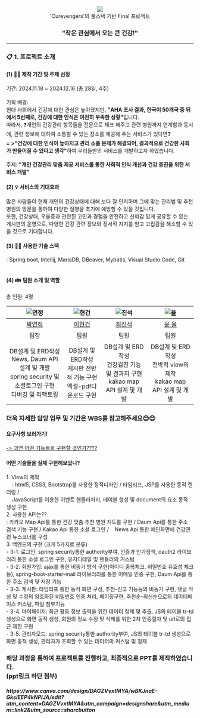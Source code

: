 <div align="center">
<img src="https://github.com/user-attachments/assets/fa45d546-5903-4208-b533-8c516b011636"></br>
'Curevengers'의 풀스택 기반 Final 프로젝트</br>
<h3>"작은 관심에서 오는 큰 건강!"</h3>
</div>

<!-- <h3>-Spring framework의 MVC 패턴을 기반으로 한 Spring boot 웹 서비스 개발-</h3></br> -->
<div>
<hr>
<h3>📋 1. 프로젝트 소개</h3>
<h4>(1) 💁‍♀ 제작 기간 및 주제 선정 </h4>
<!-- 팀원 - 총 4명</br> -->
기간: 2024.11.18 ~ 2024.12.16 (총 28일, 4주)</br></br>
기획 배경: </br>
현대 사회에서 건강에 대한 관심은 높아졌지만, 
<b>"AHA 조사 결과, 한국이 50개국 중 뒤에서 5번째로, 건강에 대한 인식은 여전히 부족한 상황"</b>입니다. </br>
따라서,
❓개인의 건강관리 항목들을 전문으로 체크 해주고 관련 병원까지 연계함과 동시에, 관련 정보에 대하여 소통할 수 있는 장소를 제공해 주는 서비스가 있다면❓</br> 
<b>= >"건강에 대한 인식이 높아지고 관리 소홀 문제가 해결되어, 결과적으로 건강한 사회가 만들어질 수 있다고 생각"</b>하여 우리들만의 서비스를 개발하고자 하였습니다. </br></br>
주제: <b>"개인 건강관리 맞춤 제공 서비스를 통한 사회적 인식 개선과 건강 증진을 위한 서비스 개발"</b></br>
<h4>(2) 💡 서비스의 기대효과 </h4>
많은 사람들이 현재 개인의 건강상태에 대해 보다 잘 인지하며 
그에 맞는 관리법 및 추천 병원의 방문을 통하여 다양한 질병을 초기에 예방할 수 있을 것입니다.</br>
또한, 건강상태, 우울증과 관련된 고민과 경험을 안전하고 신뢰감 있게 공유할 수 있는 게시판의 운영으로, 다양한 건강 관련 정보와 정서적 지지를 얻고 고립감을 해소할 수 있을 것으로 기대합니다.
</div>
<h4>(3) 👩‍💻 사용한 기술 스택</h4>
: Spring boot, Intellij, MariaDB, DBeaver, Mybatis, Visual Studio Code, Git</br>
</br>
<h4>(4) 👪 팀원 소개 및 역할</h4>
총 인원: 4명
<markdown-accessiblity-table data-catalyst=""><table>
<thead>
<tr>
<th align="center"><img src="https://github.com/user-attachments/assets/0830b381-6136-4f03-a09f-80a3cbcef0c8" alt="연정"></th>
<th align="center"><img src="https://github.com/user-attachments/assets/e5ccb7c2-fd7f-4fcf-9c1e-5a6615e5b219" alt="현건"></th>
<th align="center"><img src="https://github.com/user-attachments/assets/e55b478d-b952-4464-ad35-6d429b1768d6" alt="진석"></th>
<th align="center"><img src="https://github.com/user-attachments/assets/af1c97ca-3d6e-42ce-9aa4-a065b8fd94a0" alt="율"></th>
</tr>
</thead>
<tbody>
<tr>
<td align="center"><a href="https://github.com/Younjung58">박연정</a></td>
<td align="center"><a href="https://github.com/dlgusrjs940701">이현건</a></td>
<td align="center"><a href="https://github.com/JinSeok0916">최진석</a></td>
<td align="center"><a href="https://github.com/Yunyul841">윤 율</a></td>
</tr>
<tr>
<td align="center">팀장</td>
<td align="center">팀원</td>
<td align="center">팀원</td>
<td align="center">팀원</td>
</tr>
<tr>
<td align="center">DB설계 및 ERD작성<br>News, Daum API 설계 및 개발<br>spring security 및 소셜로그인 구현<br>디버깅 및 리팩토링</td>
<td align="center">DB설계 및 ERD작성<br>게시판 전반적 기능 구현<br>엑셀-pdf다운로드 구현</td>
<td align="center">DB설계 및 ERD작성<br>건강검진 기능 및 결과지 구현<br>kakao map API 설계 및 개발</td>
<td align="center">DB설계 및 ERD작성<br>전박적 view의 제작<br>kakao map API 설계 및 개발</td>
</tr>
</tbody>
</table></markdown-accessiblity-table>
<h3>더욱 자세한 담당 업무 및 기간은 WBS를 참고해주세요😊😊</h3>


<h4>요구사항 보러가기!</h4>
<a href="https://docs.google.com/spreadsheets/d/16US4o8_Yy0UbsYzRZtFX-uC85ofW8f5_WLkOHVndZIU/edit?gid=0#gid=0">-> 과연 어떤 기능들을 구현할 것인가????</a>
<h4>어떤 기술들을 실제 구현해보았나?</h4>
<spna>1. View의 제작</br>
         &nbsp;&nbsp;&nbsp; : html5, CSS3, Bootstrap를 사용한 정적디자인 / 타임리프, JSP를 사용한 동적 렌더링 /</br>
         &nbsp;&nbsp;&nbsp; JavaScript를 이용한 이벤트 핸들러처리, 테이블 형성 및 document의 요소 동적 생성 구현</spna>
<div>2. 사용한 API는?? </br>
  : 카카오 Map Api를 통한 건강 맞춤 추천 병원 지도를 구현 / Daum Api를 통한 주소 검색 기능 구현 / Kakao Api 통한 소셜 로그인 /
  &nbsp;&nbsp;&nbsp;News Api 통한 메인화면에 건강관련 뉴스코너를 구성</div>
<div>3. 백엔드의 구현 (크게 5가지로 분류) </br>
  - 3-1. 로그인: spring security통한 authority부여, 인증과 인가정책, oauth2 라이브러리 통한 소셜 로그인 구현, 유저디테일 및 핸들러의 커스텀</br>
  - 3-2. 회원가입: ajax를 통한 비동기 방식 구현(아이디 중복체크, 비밀번호 유효성 체크 등), spring-boot-starter-mail 라이브러리를 통한 이메일 인증 구현, Daum Api를 통한 주소 검색 및 저장 기능</br>
  - 3-3. 게시판: 타임리프 통한 동적 화면 구성, 추천-신고 기능등의 비동기 구현, 댓글 작성 및 수정의 암호화된 비밀번호 인증 처리, 페이징구현, 추천순-최신순으로의 데이터베이스 커스텀, 파일 첨부기능</br>
  - 3-4. 마이페이지: 최근 활동 정보 출력을 위한 데이터 정제 및 추출, JS의 테이블 tr-td 생성으로 화면 동적 생성, 회원의 정보 수정 및 삭제를 위한 2차 인증절차 및 url로의 접근 제한 구현</br>
  - 3-5. 관리자모드: spring security통한 authority부여, JS의 테이블 tr-td 생성으로 화면 동적 생성, 관리자가 조회할 수 있는 데이터의 커스텀 및 정제</br>

  <h3>해당 과정을 통하여 프로젝트를 진행하고, 최종적으로 PPT를 제작하였습니다. </br>(ppt링크 하단 첨부)</h3>
  <h5>https://www.canva.com/design/DAGZVvxtMYA/wBKJnaE-GkslEEP4kNPlJA/edit?utm_content=DAGZVvxtMYA&utm_campaign=designshare&utm_medium=link2&utm_source=sharebutton</h5>

